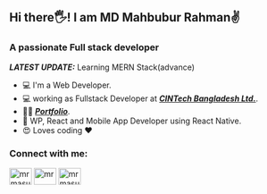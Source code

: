 <h2 align="left">Hi there🖐️! I am MD Mahbubur Rahman✌️</h2>
<h3 align="left">A passionate Full stack developer</h3>

_**LATEST UPDATE:**_ Learning MERN Stack(advance)

- 💻 I'm a Web Developer.
- 💻 working as Fullstack Developer at **_<a href="#">CINTech Bangladesh Ltd.</a>_**.
- 👨‍💻 **_<a href="https://mdmahbuburrahman.netlify.app/">Portfolio</a>_**.
- 📱 WP, React and Mobile App Developer using React Native.
- 😍 Loves coding ❤️

<h3 align="left">Connect with me:</h3>
<p align="left">
<a href="https://www.linkedin.com/in/mrmasum820/" target="blank"><img align="center" src="https://raw.githubusercontent.com/rahuldkjain/github-profile-readme-generator/master/src/images/icons/Social/linked-in-alt.svg" alt="mrmasum" height="30" width="40" /></a>
<a href="https://www.facebook.com/mrmasum820" target="blank"><img align="center" src="https://raw.githubusercontent.com/rahuldkjain/github-profile-readme-generator/master/src/images/icons/Social/facebook.svg" alt="mr" height="30" width="40" /></a>
<a href="https://www.instagram.com/mrmasum_f/" target="blank"><img align="center" src="https://raw.githubusercontent.com/rahuldkjain/github-profile-readme-generator/master/src/images/icons/Social/instagram.svg" alt="mrmasum" height="30" width="40" /></a>
</p>
